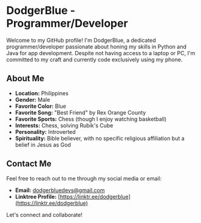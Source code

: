 # DodgerBlue - Programmer/Developer

Welcome to my GitHub profile! I'm DodgerBlue, a dedicated programmer/developer passionate about honing my skills in Python and Java for app development. Despite not having access to a laptop or PC, I'm committed to my craft and currently code exclusively using my phone. 

## About Me
- **Location:** Philippines
- **Gender:** Male
- **Favorite Color:** Blue
- **Favorite Song:** "Best Friend" by Rex Orange County
- **Favorite Sports:** Chess (though I enjoy watching basketball)
- **Interests:** Chess, solving Rubik's Cube
- **Personality:** Introverted
- **Spirituality:** Bible believer, with no specific religious affiliation but a belief in Jesus as God

## Contact Me
Feel free to reach out to me through my social media or email:
- **Email:** [dodgerbluedevs@gmail.com](mailto:dodgerbluedevs@gmail.com)
- **Linktree Profile:** [https://linktr.ee/dodgerblue](https://linktr.ee/dodgerblue)

Let's connect and collaborate!
